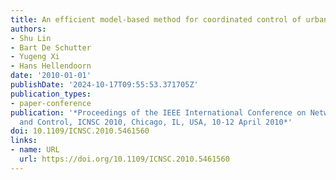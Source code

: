 ```yaml
---
title: An efficient model-based method for coordinated control of urban traffic networks
authors:
- Shu Lin
- Bart De Schutter
- Yugeng Xi
- Hans Hellendoorn
date: '2010-01-01'
publishDate: '2024-10-17T09:55:53.371705Z'
publication_types:
- paper-conference
publication: '*Proceedings of the IEEE International Conference on Networking, Sensing
  and Control, ICNSC 2010, Chicago, IL, USA, 10-12 April 2010*'
doi: 10.1109/ICNSC.2010.5461560
links:
- name: URL
  url: https://doi.org/10.1109/ICNSC.2010.5461560
---
```

